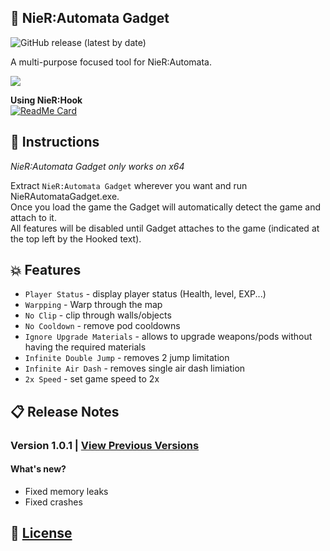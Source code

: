 ## :hammer: NieR:Automata Gadget

![GitHub release (latest by date)](https://img.shields.io/github/v/release/Asiern/NieRAutomataGadget?style=flat-square)

A multi-purpose focused tool for NieR:Automata.

<img src="https://github.com/Asiern/NieRAutomataGadget/blob/master/README/img.jpg" />

**Using NieR:Hook** <br>
[![ReadMe Card](https://github-readme-stats.vercel.app/api/pin/?username=asiern&repo=NieRHook)](https://github.com/asiern/NieRHook)

## :page_facing_up: Instructions

_NieR:Automata Gadget only works on x64_

Extract `NieR:Automata Gadget` wherever you want and run NieRAutomataGadget.exe.<br>
Once you load the game the Gadget will automatically detect the game and attach to it.<br>
All features will be disabled until Gadget attaches to the game (indicated at the top left by the Hooked text).

## :boom: Features

- `Player Status` - display player status (Health, level, EXP...)
- `Warpping` - Warp through the map
- `No Clip` - clip through walls/objects
- `No Cooldown` - remove pod cooldowns
- `Ignore Upgrade Materials` - allows to upgrade weapons/pods without having the required materials
- `Infinite Double Jump` - removes 2 jump limitation
- `Infinite Air Dash` - removes single air dash limiation
- `2x Speed` - set game speed to 2x

## :clipboard: Release Notes

### Version 1.0.1 | [View Previous Versions](Notes.md)

#### What's new?

- Fixed memory leaks
- Fixed crashes

## :page_with_curl: [License](License)
